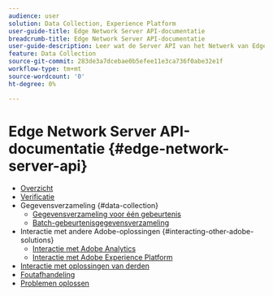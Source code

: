 ```yaml
---
audience: user
solution: Data Collection, Experience Platform
user-guide-title: Edge Network Server API-documentatie
breadcrumb-title: Edge Network Server API-documentatie
user-guide-description: Leer wat de Server API van het Netwerk van Edge is en hoe u het kunt gebruiken.
feature: Data Collection
source-git-commit: 283de3a7dcebae0b5efee11e3ca736f0abe32e1f
workflow-type: tm+mt
source-wordcount: '0'
ht-degree: 0%

---
```



# Edge Network Server API-documentatie {#edge-network-server-api}


- [Overzicht](overview.md)
- [Verificatie](authentication.md)
- Gegevensverzameling {#data-collection}
   - [Gegevensverzameling voor één gebeurtenis](interactive-data-collection.md)
   - [Batch-gebeurtenisgegevensverzameling](non-interactive-data-collection.md)
- Interactie met andere Adobe-oplossingen {#interacting-other-adobe-solutions}
   - [Interactie met Adobe Analytics](interacting-adobe-analytics.md)
   - [Interactie met Adobe Experience Platform](interacting-experience-platform.md)
- [Interactie met oplossingen van derden](interacting-third-party-solutions.md)
- [Foutafhandeling](error-handling.md)
- [Problemen oplossen](troubleshooting.md)
